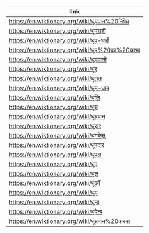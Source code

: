 |link|
|----|
|https://en.wiktionary.org/wiki/धूम्रपान%20निषेध|
|https://en.wiktionary.org/wiki/धूपघड़ी|
|https://en.wiktionary.org/wiki/धूप-घड़ी|
|https://en.wiktionary.org/wiki/धूप%20का%20चश्मा|
|https://en.wiktionary.org/wiki/धूम्रपानी|
|https://en.wiktionary.org/wiki/धूर|
|https://en.wiktionary.org/wiki/धूर्तता|
|https://en.wiktionary.org/wiki/धूम-धाम|
|https://en.wiktionary.org/wiki/धूलि|
|https://en.wiktionary.org/wiki/धूम्र|
|https://en.wiktionary.org/wiki/धूम्रपान|
|https://en.wiktionary.org/wiki/धूसर|
|https://en.wiktionary.org/wiki/धूमकेतु|
|https://en.wiktionary.org/wiki/धूपदार|
|https://en.wiktionary.org/wiki/धूपल|
|https://en.wiktionary.org/wiki/धूप|
|https://en.wiktionary.org/wiki/धूल|
|https://en.wiktionary.org/wiki/धूआँ|
|https://en.wiktionary.org/wiki/धूम|
|https://en.wiktionary.org/wiki/धूना|
|https://en.wiktionary.org/wiki/धूपेन्य|
|https://en.wiktionary.org/wiki/धूम्रपान%20करना|

